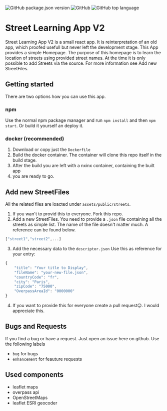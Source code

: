 ![GitHub package.json version](https://img.shields.io/github/package-json/v/mbudget0x01/street-learning-app-v2?style=for-the-badge) ![GitHub](https://img.shields.io/github/license/mbudget0x01/street-learning-app-v2?style=for-the-badge) ![GitHub top language](https://img.shields.io/github/languages/top/mbudget0x01/street-learning-app-v2?style=for-the-badge)

# Street Learning App V2
Street Learning App V2 is a small react app. It is reinterpretation of an old app, which proofed usefull but never left the development stage.
This App provides a simple Homepage. The purpose of this homepage is to learn the location of streets using provided street names.
At the time it is only possible to add Streets via the source. For more information see Add new StreetFiles.

## Getting started

There are two options how you can use this app.

### npm

Use the normal npm package manager and run `npm install` and then `npm start`.
Or build it yourself an deploy it.

### docker (recommended)

1. Download or copy just the `Dockerfile`
2. Build the docker container. The container will clone this repo itself in the build stage.
3. After the build you are left with a nxinx container, containing the built app
4. you are ready to go.

## Add new StreetFiles

All the related files are loacted under `assets/public/streets`.
1. If you wan't to provid this to everyone. Fork this repo.
2. Add a new StreetFiles. You need to provide a `.json` file containing all the streets as simple list. The name of the file doesn't matter much. A reference can be found below.
```javascript
["street1","street2",...]
````
3. Add the necessary data to the `descriptor.json` Use this as reference for your entry: 
```javascript
{
    "title": "Your title to Display",
    "fileName": "your-new-file.json",
    "countryCode": "fr",
    "city": "Paris",
    "zipCode": "75000",
    "OverpassAreaId": "0000000"
}
```
4. If you want to provide this for everyone create a pull request😉. I would appreciate this.

## Bugs and Requests

If you find a bug or have a request. Just open an issue here on github.
Use the following labels
* `bug` for bugs
* `enhancement` for feauture requests

## Used components
 * leaflet maps
 * overpass api
 * OpenStreetMaps
 * leaflet ESRI geocoder
